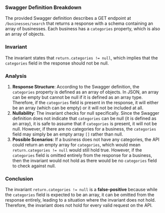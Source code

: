 ### Swagger Definition Breakdown
The provided Swagger definition describes a GET endpoint at `/businesses/search` that returns a response with a schema containing an array of businesses. Each business has a `categories` property, which is also an array of objects. 

### Invariant
The invariant states that `return.categories != null`, which implies that the `categories` field in the response should not be null. 

### Analysis
1. **Response Structure**: According to the Swagger definition, the `categories` property is defined as an array of objects. In JSON, an array can be empty but cannot be null if it is defined as an array type. Therefore, if the `categories` field is present in the response, it will either be an array (which can be empty) or it will not be included at all.
2. **Nullability**: The invariant checks for null specifically. Since the Swagger definition does not indicate that `categories` can be null (it is defined as an array), it is safe to assume that if `categories` is present, it will not be null. However, if there are no categories for a business, the `categories` field may simply be an empty array `[]` rather than null.
3. **Possible Scenarios**: If a business does not have any categories, the API could return an empty array for `categories`, which would mean `return.categories != null` would still hold true. However, if the `categories` field is omitted entirely from the response for a business, then the invariant would not hold as there would be no `categories` field to check against null.

### Conclusion
The invariant `return.categories != null` is a **false-positive** because while the `categories` field is expected to be an array, it can be omitted from the response entirely, leading to a situation where the invariant does not hold. Therefore, the invariant does not hold for every valid request on the API.
